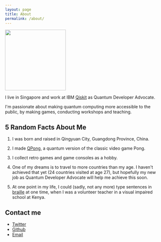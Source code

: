 ```yaml
---
layout: page
title: About
permalink: /about/
---
```


<img src="https://github.com/huangjunye.png" width="200" height="200" />

I live in Singapore and work at IBM [Qiskit](https://qiskit.org/) as Quantum Developer Advocate.

I'm passionate about making quantum computing more accessible to the public, by making games, conducting workshops and teaching.

## 5 Random Facts About Me

1. I was born and raised in Qingyuan City, Guangdong Province, China.

1. I made [QPong](https://github.com/HuangJunye/QPong), a quantum version of the classic video game Pong.

1. I collect retro games and game consoles as a hobby.

1. One of my dreams is to travel to more countries than my age. I haven't achieved that yet (24 countries visited at age 27), but hopefully my new job as Quantum Developer Advocate will help me achieve this soon.

1. At one point in my life, I could (sadly, not any more) type sentences in [braille](https://en.wikipedia.org/wiki/Braille) at one time, when I was a volunteer teacher in a visual impaired school at Kenya.

## Contact me

- [Twitter](https://twitter.com/HuangJunye)
- [Github](https://github.com/HuangJunye)
- [Email](mailto:h.jun.ye@gmail.com)